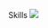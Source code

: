 Skills
<img src="https://img.shields.io/badge/TypeScript-3178C6?style=flat-square&logo=TypeScript&logoColor=white"/>
